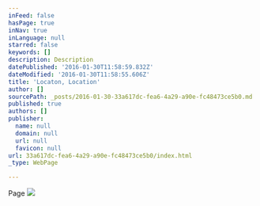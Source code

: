 ```yaml
---
inFeed: false
hasPage: true
inNav: true
inLanguage: null
starred: false
keywords: []
description: Description
datePublished: '2016-01-30T11:58:59.832Z'
dateModified: '2016-01-30T11:58:55.606Z'
title: 'Locaton, Location'
author: []
sourcePath: _posts/2016-01-30-33a617dc-fea6-4a29-a90e-fc48473ce5b0.md
published: true
authors: []
publisher:
  name: null
  domain: null
  url: null
  favicon: null
url: 33a617dc-fea6-4a29-a90e-fc48473ce5b0/index.html
_type: WebPage

---
```

Page
![](https://the-grid-user-content.s3-us-west-2.amazonaws.com/925cf604-af28-4e2f-b7bc-0c24293c7b2e.jpg)